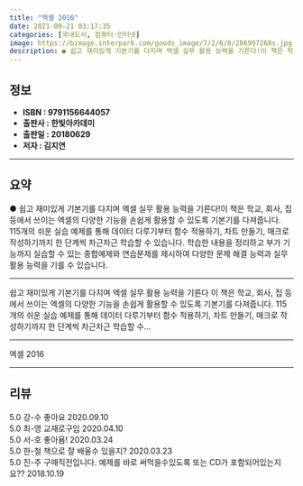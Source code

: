 ```yaml
---
title: "엑셀 2016"
date: 2021-09-21 03:17:35
categories: [국내도서, 컴퓨터-인터넷]
image: https://bimage.interpark.com/goods_image/7/2/6/8/286997268s.jpg
description: ● 쉽고 재미있게 기본기를 다지며 엑셀 실무 활용 능력을 기른다!이 책은 학교, 회사, 집 등에서 쓰이는 엑셀의 다양한 기능을 손쉽게 활용할 수 있도록 기본기를 다져줍니다. 115개의 쉬운 실습 예제를 통해 데이터 다루기부터 함수 적용하기, 차트 만들기, 매크로 작성하기까지 한 단계씩
---
```


## **정보**

- **ISBN : 9791156644057**
- **출판사 : 한빛아카데미**
- **출판일 : 20180629**
- **저자 : 김지연**

------



## **요약**

●  쉽고 재미있게 기본기를 다지며 엑셀 실무 활용 능력을 기른다!이 책은 학교, 회사, 집 등에서 쓰이는 엑셀의 다양한 기능을 손쉽게 활용할 수 있도록 기본기를 다져줍니다. 115개의 쉬운 실습 예제를 통해 데이터 다루기부터 함수 적용하기, 차트 만들기, 매크로 작성하기까지 한 단계씩 차근차근 학습할 수 있습니다. 학습한 내용을 정리하고 부가 기능까지 실습할 수 있는 종합예제와 연습문제를 제시하여 다양한 문제 해결 능력과 실무 활용 능력을 기를 수 있습니다.

------

쉽고 재미있게 기본기를 다지며 엑셀 실무 활용 능력을 기른다
이 책은 학교, 회사, 집 등에서 쓰이는 엑셀의 다양한 기능을 손쉽게 활용할 수 있도록 기본기를 다져줍니다. 115개의 쉬운 실습 예제를 통해 데이터 다루기부터 함수 적용하기, 차트 만들기, 매크로 작성하기까지 한 단계씩 차근차근 학습할 수... 

------


엑셀 2016 

------


## **리뷰** 

5.0 강-수 좋아요 2020.09.10 <br/>5.0 최-영 교재로구입 2020.04.10 <br/>5.0 서-호 좋아욤! 2020.03.24 <br/>5.0 한-철 책으로 잘 배울수 있을지? 2020.03.23 <br/>5.0 진-주 구매직전입니다. 예제를 바로 써먹을수있도록 또는 CD가 포함되어있는지요?? 2018.10.19 <br/>